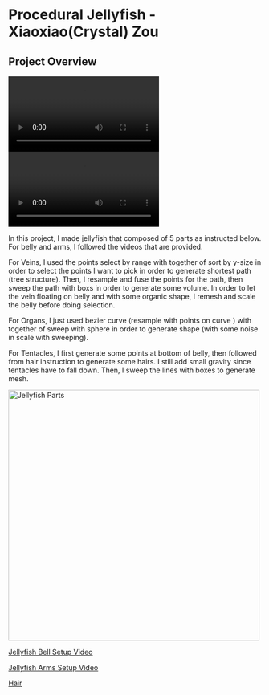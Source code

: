 # Procedural Jellyfish - Xiaoxiao(Crystal) Zou

## Project Overview

<video src="./untitled.mov"> </video>
![jellyfish](./untitled.mov)

In this project, I made jellyfish that composed of 5 parts as instructed below. For belly and arms, I followed the videos that are provided. 

For Veins, I used the points select by range with together of sort by y-size in order to select the points I want to pick in order to generate shortest path (tree structure). Then, I resample and fuse the points for the path, then sweep the path with boxs in order to generate some volume. In order to let the vein floating on belly and with some organic shape, I remesh and scale the belly before doing selection. 

For Organs, I just used bezier curve (resample with points on curve ) with together of sweep with sphere in order to generate shape (with some noise in scale with sweeping). 

For Tentacles, I first generate some points at bottom of belly, then followed from hair instruction to generate some hairs. I still add small gravity since tentacles have to fall down. Then, I sweep the lines with boxes to generate mesh. 

<img height="500" alt="Jellyfish Parts" src="./assets/JellyfishParts.png">

[Jellyfish Bell Setup Video](https://www.youtube.com/watch?v=J3X8BB0yNRE)

[Jellyfish Arms Setup Video](https://www.youtube.com/watch?v=A_oNXqx8XH4)

[Hair](https://www.youtube.com/watch?v=LN4XXaHQkmU)
